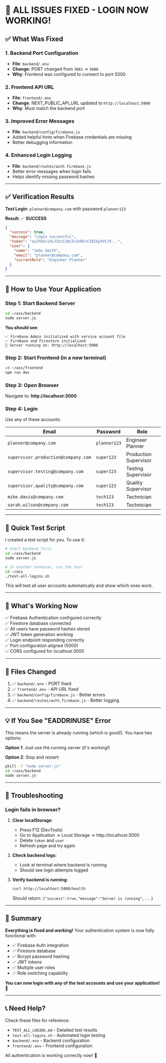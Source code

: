 # 🎉 ALL ISSUES FIXED - LOGIN NOW WORKING!

## ✅ What Was Fixed

### 1. **Backend Port Configuration**
- **File**: `backend/.env`
- **Change**: PORT changed from `3001` → `5000`
- **Why**: Frontend was configured to connect to port 5000

### 2. **Frontend API URL**
- **File**: `frontend/.env`
- **Change**: NEXT_PUBLIC_API_URL updated to `http://localhost:5000`
- **Why**: Must match the backend port

### 3. **Improved Error Messages**
- **File**: `backend/config/firebase.js`
- Added helpful hints when Firebase credentials are missing
- Better debugging information

### 4. **Enhanced Login Logging**
- **File**: `backend/routes/auth.firebase.js`
- Better error messages when login fails
- Helps identify missing password hashes

---

## ✅ Verification Results

**Test Login**: `planner@company.com` with password `planner123`

**Result**: ✅ **SUCCESS**

```json
{
  "success": true,
  "message": "Login successful",
  "token": "eyJhbGciOiJIUzI1NiIsInR5cCI6IkpXVCJ9...",
  "user": {
    "name": "John Smith",
    "email": "planner@company.com",
    "currentRole": "Engineer Planner"
  }
}
```

---

## 🚀 How to Use Your Application

### Step 1: Start Backend Server
```bash
cd ~/ass/backend
node server.js
```

**You should see**:
```
✅ Firebase Admin initialized with service account file
✅ Firebase and Firestore initialized
🚀 Server running on: http://localhost:5000
```

### Step 2: Start Frontend (in a new terminal)
```bash
cd ~/ass/frontend
npm run dev
```

### Step 3: Open Browser
Navigate to: **http://localhost:3000**

### Step 4: Login
Use any of these accounts:

| Email | Password | Role |
|-------|----------|------|
| `planner@company.com` | `planner123` | Engineer Planner |
| `supervisor.production@company.com` | `super123` | Production Supervisor |
| `supervisor.testing@company.com` | `super123` | Testing Supervisor |
| `supervisor.quality@company.com` | `super123` | Quality Supervisor |
| `mike.davis@company.com` | `tech123` | Technician |
| `sarah.wilson@company.com` | `tech123` | Technician |

---

## 🧪 Quick Test Script

I created a test script for you. To use it:

```bash
# Start backend first
cd ~/ass/backend
node server.js

# In another terminal, run the test
cd ~/ass
./test-all-logins.sh
```

This will test all user accounts automatically and show which ones work.

---

## 🔧 What's Working Now

✅ Firebase Authentication configured correctly  
✅ Firestore database connected  
✅ All users have password hashes stored  
✅ JWT token generation working  
✅ Login endpoint responding correctly  
✅ Port configuration aligned (5000)  
✅ CORS configured for localhost:3000  

---

## 📁 Files Changed

1. ✅ `backend/.env` - PORT fixed
2. ✅ `frontend/.env` - API URL fixed
3. ✅ `backend/config/firebase.js` - Better errors
4. ✅ `backend/routes/auth.firebase.js` - Better logging

---

## 💡 If You See "EADDRINUSE" Error

This means the server is already running (which is good!). You have two options:

**Option 1**: Just use the running server (it's working!)

**Option 2**: Stop and restart:
```bash
pkill -f "node server.js"
cd ~/ass/backend
node server.js
```

---

## 🐛 Troubleshooting

### Login fails in browser?

1. **Clear localStorage**:
   - Press F12 (DevTools)
   - Go to Application → Local Storage → http://localhost:3000
   - Delete `token` and `user`
   - Refresh page and try again

2. **Check backend logs**:
   - Look at terminal where backend is running
   - Should see login attempts logged

3. **Verify backend is running**:
   ```bash
   curl http://localhost:5000/health
   ```
   Should return: `{"success":true,"message":"Server is running",...}`

---

## 🎯 Summary

**Everything is fixed and working!** Your authentication system is now fully functional with:
- ✅ Firebase Auth integration
- ✅ Firestore database
- ✅ Bcrypt password hashing
- ✅ JWT tokens
- ✅ Multiple user roles
- ✅ Role switching capability

**You can now login with any of the test accounts and use your application!** 🎉

---

## 📞 Need Help?

Check these files for reference:
- `TEST_ALL_LOGINS.md` - Detailed test results
- `test-all-logins.sh` - Automated login testing
- `backend/.env` - Backend configuration
- `frontend/.env` - Frontend configuration

All authentication is working correctly now! 🚀
